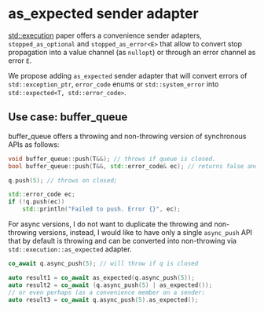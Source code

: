 # as_expected sender adapter

[std::execution](https://wg21.link/p2300) paper offers a convenience sender adapters, 
`stopped_as_optional` and `stopped_as_error<E>` that allow to convert stop propagation
into a value channel (as `nullopt`) or through an error channel as error `E`.

We propose adding `as_expected` sender adapter that will convert errors of 
`std::exception_ptr`, `error_code` enums or `std::system_error` into
`std::expected<T, std::error_code>`.

## Use case: buffer_queue

buffer_queue offers a throwing and non-throwing version of synchronous APIs as follows:

```c++
void buffer_queue::push(T&&); // throws if queue is closed.
bool buffer_queue::push(T&&, std::error_code& ec); // returns false and set ec if queue is closed.

q.push(5); // throws on closed;

std::error_code ec;
if (!q.push(ec))
    std::println("Failed to push. Error {}", ec);
```

For async versions, I do not want to duplicate the throwing and non-throwing
versions, instead, I would like to have only a single `async_push` API
that by default is throwing and can be converted into non-throwing
via `std::execution::as_expected` adapter.

```c++
co_await q.async_push(5); // will throw if q is closed

auto result1 = co_await as_expected(q.async_push(5));
auto result2 = co_await (q.async_push(5) | as_expected());
// or even perhaps (as a convenience member on a sender:
auto result3 = co_await q.async_push(5).as_expected();
```


